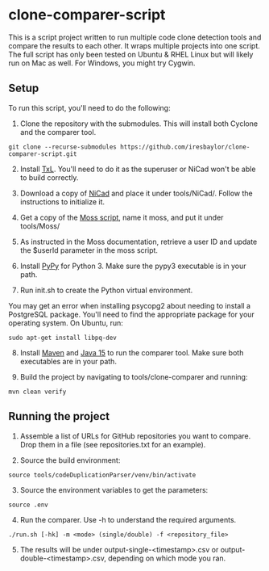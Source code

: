 # clone-comparer-script

This is a script project written to run multiple code clone detection tools and compare the results to each other. It wraps multiple projects into one script. The full script has only been tested on Ubuntu & RHEL Linux but will likely run on Mac as well. For Windows, you might try Cygwin.

## Setup

To run this script, you'll need to do the following:

1. Clone the repository with the submodules. This will install both Cyclone and the comparer tool.

```
git clone --recurse-submodules https://github.com/iresbaylor/clone-comparer-script.git
```

2. Install [TxL](https://www.txl.ca/txl-index.html). You'll need to do it as the superuser or NiCad won't be able to build correctly.

3. Download a copy of [NiCad](https://www.txl.ca/txl-nicaddownload.html) and place it under tools/NiCad/. Follow the instructions to initialize it.

4. Get a copy of the [Moss script](https://theory.stanford.edu/~aiken/moss/), name it moss, and put it under tools/Moss/

5. As instructed in the Moss documentation, retrieve a user ID and update the $userId parameter in the moss script.

6. Install [PyPy](https://www.pypy.org/) for Python 3. Make sure the pypy3 executable is in your path.

7. Run init.sh to create the Python virtual environment.

You may get an error when installing psycopg2 about needing to install a PostgreSQL package. You'll need to find the appropriate package for your operating system. On Ubuntu, run:

```
sudo apt-get install libpq-dev
```

8. Install [Maven](https://maven.apache.org/download.cgi) and [Java 15](https://jdk.java.net/15/) to run the comparer tool. Make sure both executables are in your path.

9. Build the project by navigating to tools/clone-comparer and running:
```
mvn clean verify
```

## Running the project

1. Assemble a list of URLs for GitHub repositories you want to compare. Drop them in a file (see repositories.txt for an example).

2. Source the build environment:

```
source tools/codeDuplicationParser/venv/bin/activate
```

3. Source the environment variables to get the parameters:

```
source .env
```

4. Run the comparer. Use -h to understand the required arguments.

```
./run.sh [-hk] -m <mode> (single/double) -f <repository_file>
```

5. The results will be under output-single-\<timestamp\>.csv or output-double-\<timestamp\>.csv, depending on which mode you ran.
